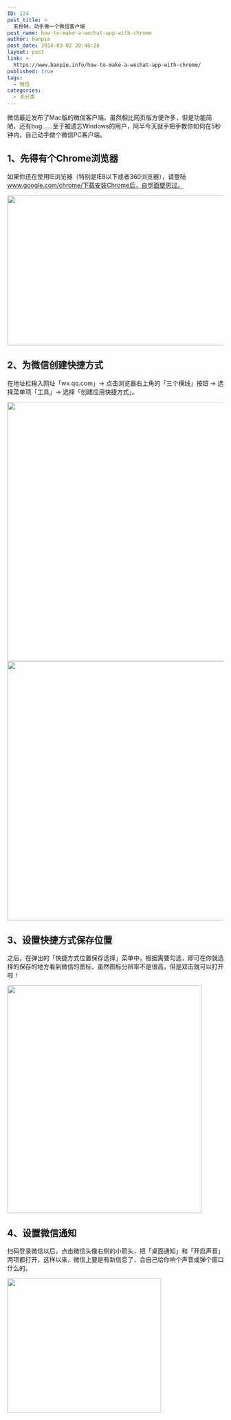 ```yaml
---
ID: 124
post_title: >
  五秒钟，动手做一个微信客户端
post_name: how-to-make-a-wechat-app-with-chrome
author: banpie
post_date: 2014-03-02 20:48:26
layout: post
link: >
  https://www.banpie.info/how-to-make-a-wechat-app-with-chrome/
published: true
tags:
  - 微信
categories:
  - 未分类
---
```

微信最近发布了Mac版的微信客户端，虽然相比网页版方便许多，但是功能简陋，还有bug……至于被遗忘Windows的用户，阿半今天就手把手教你如何在5秒钟内，自己动手做个微信PC客户端。

## 1、先得有个Chrome浏览器

如果你还在使用IE浏览器（特别是IE8以下或者360浏览器），请登陆‎www.google.com/chrome/下载安装Chrome后，自觉面壁思过。

<img class="alignnone size-full wp-image-1690" src="http://www.banpie.info/wp-content/uploads/2019/03/0.png" width="620" height="348" alt="" />

## 2、为微信创建快捷方式

在地址栏输入网址「wx.qq.com」-> 点击浏览器右上角的「三个横线」按钮 -> 选择菜单项「工具」-> 选择「创建应用快捷方式」。

<img class="alignnone size-full wp-image-1691" src="http://www.banpie.info/wp-content/uploads/2019/03/0-16.jpg" width="620" height="601" alt="" />

<img class="alignnone size-full wp-image-1691" src="http://www.banpie.info/wp-content/uploads/2019/03/0-16.jpg" width="620" height="601" alt="" />

## 3、设置快捷方式保存位置

之后，在弹出的「快捷方式位置保存选择」菜单中，根据需要勾选，即可在你就选择的保存的地方看到微信的图标，虽然图标分辨率不是很高，但是双击就可以打开啦！

<img class="alignnone size-full wp-image-1693" src="http://www.banpie.info/wp-content/uploads/2019/03/0-18.jpg" width="452" height="528" alt="" />

## 4、设置微信通知

扫码登录微信以后，点击微信头像右侧的小箭头，把「桌面通知」和「开启声音」两项都打开，这样以来，微信上要是有新信息了，会自己给你响个声音或弹个窗口什么的。

<img class="alignnone size-full wp-image-1694" src="http://www.banpie.info/wp-content/uploads/2019/03/0-1.png" width="358" height="312" alt="" />